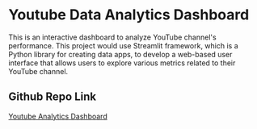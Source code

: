 # Youtube Data Analytics Dashboard

This is an interactive dashboard to analyze YouTube channel's performance. This project would use Streamlit framework, which is a Python library for creating data apps, to develop a web-based user interface that allows users to explore various metrics related to their YouTube channel.

## Github Repo Link

[Youtube Analytics Dashboard](https://github.com/ayushabrol13/Data_Visualization_Mini_Project)
